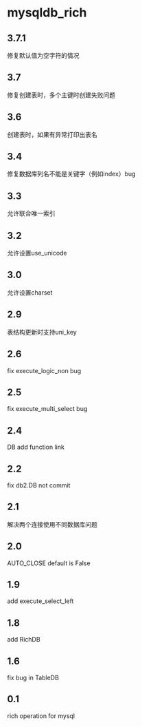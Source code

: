 # mysqldb_rich

## 3.7.1
修复默认值为空字符的情况

## 3.7
修复创建表时，多个主键时创建失败问题

## 3.6
创建表时，如果有异常打印出表名

## 3.4
修复数据库列名不能是关键字（例如index）bug

## 3.3
允许联合唯一索引

## 3.2
允许设置use_unicode

## 3.0
允许设置charset

## 2.9
表结构更新时支持uni_key

## 2.6
fix execute_logic_non bug

## 2.5
fix execute_multi_select bug

## 2.4
DB add function link

## 2.2
fix db2.DB not commit

## 2.1
解决两个连接使用不同数据库问题

## 2.0
AUTO_CLOSE default is False

## 1.9
add execute_select_left

## 1.8
add RichDB

## 1.6
fix bug in TableDB

## 0.1
rich operation for mysql 